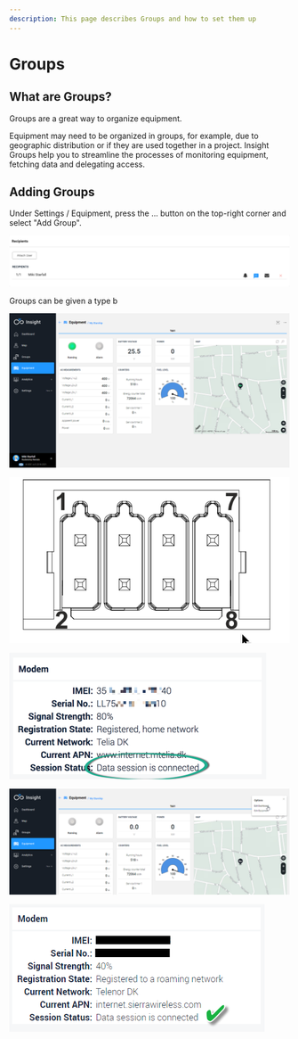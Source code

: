 ```yaml
---
description: This page describes Groups and how to set them up
---
```

# Groups

## What are Groups?

Groups are a great way to organize equipment. 

Equipment may need to be organized in groups, for example, due to geographic distribution or if they are used together in a project. Insight Groups help you to streamline the processes of monitoring equipment, fetching data and delegating access.

## Adding Groups



Under Settings / Equipment, press the ... button on the top-right corner and select "Add Group". 

![](<../.gitbook/assets/image (55).png>)

Groups can be given a type b

![](../.gitbook/assets/image.png)



![](<../.gitbook/assets/image (59).png>)

![](<../.gitbook/assets/image (64).png>)

![](<../.gitbook/assets/image (56).png>)

![The Group indicates the number of units of each type](<../.gitbook/assets/image (54).png>)

